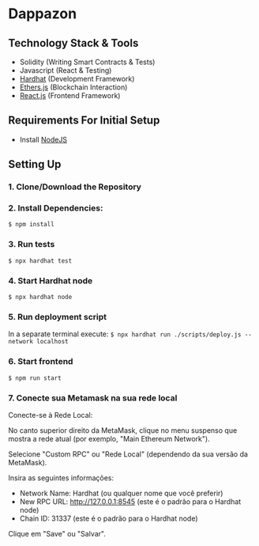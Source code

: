 # Dappazon

## Technology Stack & Tools

- Solidity (Writing Smart Contracts & Tests)
- Javascript (React & Testing)
- [Hardhat](https://hardhat.org/) (Development Framework)
- [Ethers.js](https://docs.ethers.io/v5/) (Blockchain Interaction)
- [React.js](https://reactjs.org/) (Frontend Framework)

## Requirements For Initial Setup
- Install [NodeJS](https://nodejs.org/en/)

## Setting Up
### 1. Clone/Download the Repository

### 2. Install Dependencies:
`$ npm install`

### 3. Run tests
`$ npx hardhat test`

### 4. Start Hardhat node
`$ npx hardhat node`

### 5. Run deployment script
In a separate terminal execute:
`$ npx hardhat run ./scripts/deploy.js --network localhost`

### 6. Start frontend
`$ npm run start`

### 7. Conecte sua Metamask na sua rede local

Conecte-se à Rede Local:

No canto superior direito da MetaMask, clique no menu suspenso que mostra a rede atual (por exemplo, "Main Ethereum Network").

Selecione "Custom RPC" ou "Rede Local" (dependendo da sua versão da MetaMask).

Insira as seguintes informações:
* Network Name: Hardhat (ou qualquer nome que você preferir)
* New RPC URL: http://127.0.0.1:8545 (este é o padrão para o Hardhat node)
* Chain ID: 31337 (este é o padrão para o Hardhat node)

Clique em "Save" ou "Salvar".